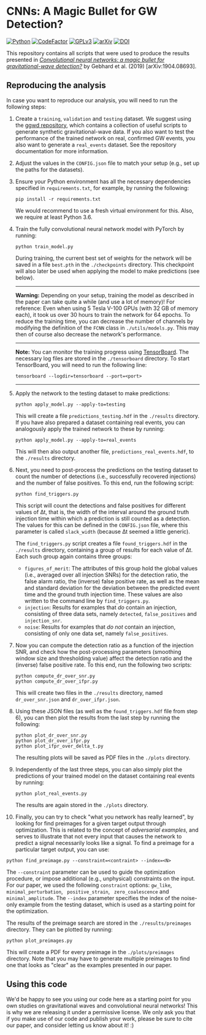 # CNNs: A Magic Bullet for GW Detection?

[![Python](https://img.shields.io/badge/Python-3.6-yellow.svg)]()
[![CodeFactor](https://www.codefactor.io/repository/github/timothygebhard/magic-bullet/badge)](https://www.codefactor.io/repository/github/timothygebhard/magic-bullet)
[![GPLv3](https://img.shields.io/badge/License-GPLv3-blue.svg)](https://github.com/timothygebhard/magic-bullet/blob/master/LICENSE)
[![arXiv](https://img.shields.io/badge/arXiv-1904.08693-red.svg)](https://arxiv.org/abs/1904.08693)
[![DOI](https://zenodo.org/badge/180809281.svg)](https://zenodo.org/badge/latestdoi/180809281)

This repository contains all scripts that were used to produce the results presented in [*Convolutional neural networks: a magic bullet for gravitational-wave detection?*](https://arxiv.org/abs/1904.08693) by Gebhard et al. (2019) [arXiv:1904.08693].



## Reproducing the analysis

In case you want to reproduce our analysis, you will need to run the following steps:

1. Create a `training`, `validation` and `testing` dataset. We suggest using the [ggwd repository](<https://github.com/timothygebhard/ggwd>), which contains a collection of useful scripts to generate synthetic gravitational-wave data. If you also want to test the performance of the trained network on real, confirmed GW events, you also want to generate a `real_events` dataset. See the repository documentation for more information.

2. Adjust the values in the `CONFIG.json` file to match your setup (e.g., set up the paths for the datasets).

3. Ensure your Python environment has all the necessary dependencies specified in `requirements.txt`, for example, by running the following:

   ```
   pip install -r requirements.txt
   ```

   We would recommend to use a fresh virtual environment for this. Also, we require at least Python 3.6.

4. Train the fully convolutional neural network model with PyTorch by running:

   ```
   python train_model.py
   ```

   During training, the current best set of weights for the network will be saved in a file `best.pth` in the `./checkpoints` directory. This checkpoint will also later be used when applying the model to make predictions (see below).

   ---

   **Warning:** Depending on your setup, training the model as described in the paper can take quite a while (and use a lot of memory)! For reference: Even when using 5 Tesla V-100 GPUs (with 32 GB of memory each), it took us over 30 hours to train the network for 64 epochs. 
   To reduce the training time, you can decrease the number of channels by modifying the definition of the `FCNN` class in `./utils/models.py`. This may then of course also decrease the network's performance.

   ---

   **Note:** You can monitor the training progress using [TensorBoard](https://www.tensorflow.org/guide/summaries_and_tensorboard). The necessary log files are stored in the `./tensorboard` directory. To start TensorBoard, you will need to run the following line:

   ```
   tensorboard --logdir=tensorboard --port=<port>
   ```

   ---

5. Apply the network to the testing dataset to make predictions:

   ```
   python apply_model.py --apply-to=testing
   ```

   This will create a file `predictions_testing.hdf` in the `./results` directory. If you have also prepared a dataset containing real events, you can analogously apply the trained network to these by running:

   ```
   python apply_model.py --apply-to=real_events
   ```

   This will then also output another file, `predictions_real_events.hdf`, to the `./results` directory.

6. Next, you need to post-process the predictions on the testing dataset to count the number of detections (i.e., successfully recovered injections) and the number of false positives. To this end, run the following script:

   ```
   python find_triggers.py
   ```

   This script will count the detections and false positives for different values of ∆t, that is, the width of the interval around the ground truth injection time within which a prediction is still counted as a detection. The values for this can be defined in the `CONFIG.json` file, where this parameter is called `slack_width` (because ∆t seemed a little generic).

   The `find_triggers.py` script creates a file `found_triggers.hdf` in the `./results` directory, containing a group of results for each value of ∆t. Each such group again contains three groups: 

   * `figures_of_merit`: The attributes of this group hold the global values (i.e., averaged over all injection SNRs) for the detection ratio, the false alarm ratio, the (inverse) false positive rate, as well as the mean and standard deviation for the deviation between the predicted event time and the ground truth injection time. These values are also written to the command line by `find_triggers.py`.
   * `injection`: Results for examples that _do_ contain an injection, consisting of three data sets, namely `detected`, `false_positives` and `injection_snr`.
   * `noise`: Results for examples that _do not_ contain an injection, consisting of only one data set, namely `false_positives`.

7. Now you can compute the detection ratio as a function of the injection SNR, and check how the post-processing parameters (smoothing window size and thresholding value) affect the detection ratio and the (inverse) false positive rate. To this end, run the following two scripts:

   ```
   python compute_dr_over_snr.py
   python compute_dr_over_ifpr.py
   ```

   This will create two files in the `./results` directory, named `dr_over_snr.json` and `dr_over_ifpr.json`.

8. Using these JSON files (as well as the `found_triggers.hdf` file from step 6), you can then plot the results from the last step by running the following:

   ```
   python plot_dr_over_snr.py
   python plot_dr_over_ifpr.py
   python plot_ifpr_over_delta_t.py
   ```

   The resulting plots will be saved as PDF files in the `./plots` directory.

9. Independently of the last three steps, you can also simply plot the predictions of your trained model on the dataset containing real events by running:

   ```
   python plot_real_events.py
   ```

   The results are again stored in the `./plots` directory.

10. Finally, you can try to check "what you network has really learned", by looking for find preimages for a given target output through optimization. This is related to the concept of *adversarial examples*, and serves to illustrate that not every input that causes the network to predict a signal necessarily looks like a signal. To find a preimage for a particular target output, you can use:

   ```
   python find_preimage.py --constraint=<contraint> --index=<N>
   ```

   The `--constraint` parameter can be used to guide the optimization procedure, or impose additional (e.g., unphysical) constraints on the input. For our paper, we used the following `constraint` options: `gw_like`, `minimal_perturbation`, ` positive_strain`, ` zero_coalescence` and `minimal_amplitude`. The `--index` parameter specifies the index of the noise-only example from the testing dataset, which is used as a starting point for the optimization.

   The results of the preimage search are stored in the `./results/preimages` directory. They can be plotted by running:

   ```
   python plot_preimages.py
   ```

   This will create a PDF for every preimage in the `./plots/preimages` directory. Note that you may have to generate multiple preimages to find one that looks as "clear" as the examples presented in our paper.

   

## Using this code

We'd be happy to see you using our code here as a starting point for you own studies on gravitational waves and convolutional neural networks! This is why we are releasing it under a permissive license. We only ask you that if you make use of our code and publish your work, please be sure to cite our paper, and consider letting us know about it! :)
